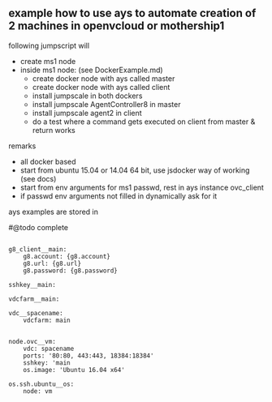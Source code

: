 ## example how to use ays to automate creation of 2 machines in openvcloud or mothership1

following jumpscript will

- create ms1 node
- inside ms1 node: (see DockerExample.md)
    - create docker node with ays called master
    - create docker node with ays called client
    - install jumpscale in both dockers
    - install jumpscale AgentController8 in master
    - install jumpscale agent2 in client
    - do a test where a command gets executed on client from master & return works

remarks

- all docker based
- start from ubuntu 15.04 or 14.04 64 bit, use jsdocker way of working (see docs)
- start from env arguments for ms1 passwd, rest in ays instance ovc_client
- if passwd env arguments not filled in dynamically ask for it


ays examples are stored in


#@todo complete

```

g8_client__main:
    g8.account: {g8.account}
    g8.url: {g8.url}
    g8.password: {g8.password}

sshkey__main:

vdcfarm__main:

vdc__spacename:
    vdcfarm: main


node.ovc__vm:
    vdc: spacename
    ports: '80:80, 443:443, 18384:18384'
    sshkey: 'main
    os.image: 'Ubuntu 16.04 x64'

os.ssh.ubuntu__os:
    node: vm


```
